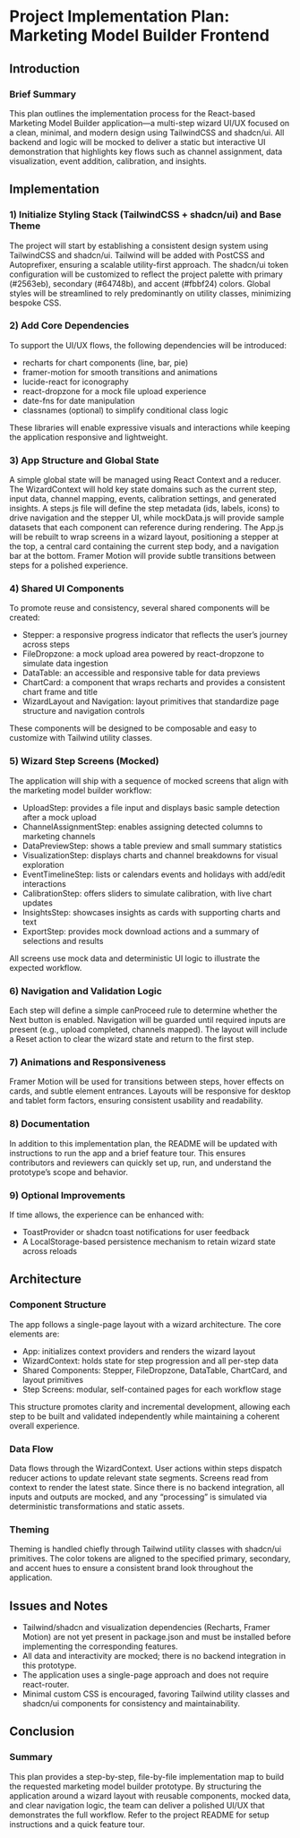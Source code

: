 # Project Implementation Plan: Marketing Model Builder Frontend

## Introduction

### Brief Summary
This plan outlines the implementation process for the React-based Marketing Model Builder application—a multi-step wizard UI/UX focused on a clean, minimal, and modern design using TailwindCSS and shadcn/ui. All backend and logic will be mocked to deliver a static but interactive UI demonstration that highlights key flows such as channel assignment, data visualization, event addition, calibration, and insights.

## Implementation

### 1) Initialize Styling Stack (TailwindCSS + shadcn/ui) and Base Theme
The project will start by establishing a consistent design system using TailwindCSS and shadcn/ui. Tailwind will be added with PostCSS and Autoprefixer, ensuring a scalable utility-first approach. The shadcn/ui token configuration will be customized to reflect the project palette with primary (#2563eb), secondary (#64748b), and accent (#fbbf24) colors. Global styles will be streamlined to rely predominantly on utility classes, minimizing bespoke CSS.

### 2) Add Core Dependencies
To support the UI/UX flows, the following dependencies will be introduced:
- recharts for chart components (line, bar, pie)
- framer-motion for smooth transitions and animations
- lucide-react for iconography
- react-dropzone for a mock file upload experience
- date-fns for date manipulation
- classnames (optional) to simplify conditional class logic

These libraries will enable expressive visuals and interactions while keeping the application responsive and lightweight.

### 3) App Structure and Global State
A simple global state will be managed using React Context and a reducer. The WizardContext will hold key state domains such as the current step, input data, channel mapping, events, calibration settings, and generated insights. A steps.js file will define the step metadata (ids, labels, icons) to drive navigation and the stepper UI, while mockData.js will provide sample datasets that each component can reference during rendering. The App.js will be rebuilt to wrap screens in a wizard layout, positioning a stepper at the top, a central card containing the current step body, and a navigation bar at the bottom. Framer Motion will provide subtle transitions between steps for a polished experience.

### 4) Shared UI Components
To promote reuse and consistency, several shared components will be created:
- Stepper: a responsive progress indicator that reflects the user’s journey across steps
- FileDropzone: a mock upload area powered by react-dropzone to simulate data ingestion
- DataTable: an accessible and responsive table for data previews
- ChartCard: a component that wraps recharts and provides a consistent chart frame and title
- WizardLayout and Navigation: layout primitives that standardize page structure and navigation controls

These components will be designed to be composable and easy to customize with Tailwind utility classes.

### 5) Wizard Step Screens (Mocked)
The application will ship with a sequence of mocked screens that align with the marketing model builder workflow:
- UploadStep: provides a file input and displays basic sample detection after a mock upload
- ChannelAssignmentStep: enables assigning detected columns to marketing channels
- DataPreviewStep: shows a table preview and small summary statistics
- VisualizationStep: displays charts and channel breakdowns for visual exploration
- EventTimelineStep: lists or calendars events and holidays with add/edit interactions
- CalibrationStep: offers sliders to simulate calibration, with live chart updates
- InsightsStep: showcases insights as cards with supporting charts and text
- ExportStep: provides mock download actions and a summary of selections and results

All screens use mock data and deterministic UI logic to illustrate the expected workflow.

### 6) Navigation and Validation Logic
Each step will define a simple canProceed rule to determine whether the Next button is enabled. Navigation will be guarded until required inputs are present (e.g., upload completed, channels mapped). The layout will include a Reset action to clear the wizard state and return to the first step.

### 7) Animations and Responsiveness
Framer Motion will be used for transitions between steps, hover effects on cards, and subtle element entrances. Layouts will be responsive for desktop and tablet form factors, ensuring consistent usability and readability.

### 8) Documentation
In addition to this implementation plan, the README will be updated with instructions to run the app and a brief feature tour. This ensures contributors and reviewers can quickly set up, run, and understand the prototype’s scope and behavior.

### 9) Optional Improvements
If time allows, the experience can be enhanced with:
- ToastProvider or shadcn toast notifications for user feedback
- A LocalStorage-based persistence mechanism to retain wizard state across reloads

## Architecture

### Component Structure
The app follows a single-page layout with a wizard architecture. The core elements are:
- App: initializes context providers and renders the wizard layout
- WizardContext: holds state for step progression and all per-step data
- Shared Components: Stepper, FileDropzone, DataTable, ChartCard, and layout primitives
- Step Screens: modular, self-contained pages for each workflow stage

This structure promotes clarity and incremental development, allowing each step to be built and validated independently while maintaining a coherent overall experience.

### Data Flow
Data flows through the WizardContext. User actions within steps dispatch reducer actions to update relevant state segments. Screens read from context to render the latest state. Since there is no backend integration, all inputs and outputs are mocked, and any “processing” is simulated via deterministic transformations and static assets.

### Theming
Theming is handled chiefly through Tailwind utility classes with shadcn/ui primitives. The color tokens are aligned to the specified primary, secondary, and accent hues to ensure a consistent brand look throughout the application.

## Issues and Notes

- Tailwind/shadcn and visualization dependencies (Recharts, Framer Motion) are not yet present in package.json and must be installed before implementing the corresponding features.
- All data and interactivity are mocked; there is no backend integration in this prototype.
- The application uses a single-page approach and does not require react-router.
- Minimal custom CSS is encouraged, favoring Tailwind utility classes and shadcn/ui components for consistency and maintainability.

## Conclusion

### Summary
This plan provides a step-by-step, file-by-file implementation map to build the requested marketing model builder prototype. By structuring the application around a wizard layout with reusable components, mocked data, and clear navigation logic, the team can deliver a polished UI/UX that demonstrates the full workflow. Refer to the project README for setup instructions and a quick feature tour.
